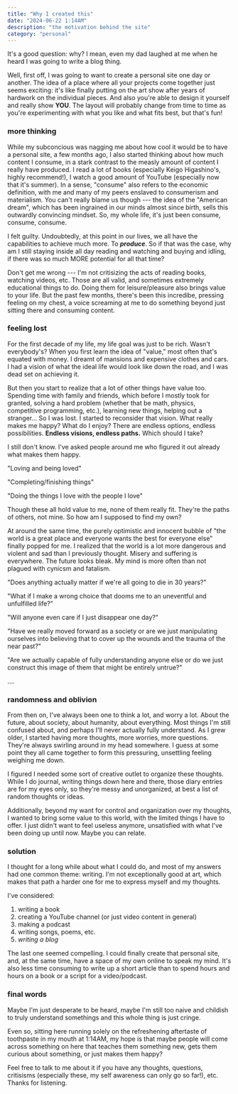 ```yaml
---
title: "Why I created this"
date: "2024-06-22 1:14AM"
description: "the motivation behind the site"
category: "personal"
---
```


It's a good question: why? I mean, even my dad laughed at me when he heard I was going to write a blog thing.

Well, first off, I was going to want to create a personal site one day or another. The idea of a place where all your projects come together just seems exciting: it's like finally putting on the art show after years of hardwork on the individual pieces. And also you're able to design it yourself and really show **YOU**. The layout will probably change from time to time as you're experimenting with what you like and what fits best, but that's fun!


### more thinking
While my subconcious was nagging me about how cool it would be to have a personal site, a few months ago, I also started thinking about how much content I consume, in a stark contrast to the measly amount of content I really have produced. I read a lot of books (especially Keigo Higashino's, highly recommend!), I watch a good amount of YouTube (especially now that it's summer). In a sense, "consume" also refers to the economic definition, with me and many of my peers enslaved to consumerism and materialism. You can't really blame us though --- the idea of the "American dream", which has been ingrained in our minds almost since birth, sells this outwardly convincing mindset. So, my whole life, it's just been consume, consume, consume.

I felt guilty. Undoubtedly, at this point in our lives, we all have the capabilities to achieve much more. To ***produce***. So if that was the case, why am I still staying inside all day reading and watching and buying and idling, if there was so much MORE potential for all that time?

Don't get me wrong --- I'm not critisizing the acts of reading books, watching videos, etc. Those are all valid, and sometimes extremely educational things to do. Doing them for leisure/pleasure also brings value to your life. But the past few months, there's been this incredibe, pressing feeling on my chest, a voice screaming at me to do something beyond just sitting there and consuming content.

### feeling lost
For the first decade of my life, my life goal was just to be rich. Wasn't everybody's? When you first learn the idea of "value," most often that's equated with money. I dreamt of mansions and expensive clothes and cars. I had a vision of what the ideal life would look like down the road, and I was dead set on achieving it.

But then you start to realize that a lot of other things have value too. Spending time with family and friends, which before I mostly took for granted, solving a hard problem (whether that be math, physics, competitive programming, etc.), learning new things, helping out a stranger... So I was lost. I started to reconsider that vision. What really makes me happy? What do I enjoy? There are endless options, endless possibilities. **Endless visions, endless paths.** Which should I take?

I still don't know. I've asked people around me who figured it out already what makes them happy. 

"Loving and being loved"

"Completing/finishing things"

"Doing the things I love with the people I love"

Though these all hold value to me, none of them really fit. They're the paths of others, not mine. So how am I supposed to find my own?

At around the same time, the purely optimistic and innocent bubble of "the world is a great place and everyone wants the best for everyone else" finally popped for me. I realized that the world is a lot more dangerous and violent and sad than I previously thought. Misery and suffering is everywhere. The future looks bleak. My mind is more often than not plagued with cynicsm and fatalism.

"Does anything actually matter if we're all going to die in 30 years?"

"What if I make a wrong choice that dooms me to an uneventful and unfulfilled life?"

"Will anyone even care if I just disappear one day?"

"Have we really moved forward as a society or are we just manipulating ourselves into believing that to cover up the wounds and the trauma of the near past?"

"Are we actually capable of fully understanding anyone else or do we just construct this image of them that might be entirely untrue?"

....

### randomness and oblivion
From then on, I've always been one to think a lot, and worry a lot. About the future, about society, about humanity, about everything. Most things I'm still confused about, and perhaps I'll never actually fully understand. As I grew older, I started having more thoughts, more worries, more questions. They're always swirling around in my head somewhere. I guess at some point they all came together to form this pressuring, unsettling feeling weighing me down.

I figured I needed some sort of creative outlet to organize these thoughts. While I do journal, writing things down here and there, those diary entries are for my eyes only, so they're messy and unorganized, at best a list of random thoughts or ideas.

Additionally, beyond my want for control and organization over my thoughts, I wanted to bring some value to this world, with the limited things I have to offer. I just didn't want to feel useless anymore, unsatisfied with what I've been doing up until now. Maybe you can relate.

### solution
I thought for a long while about what I could do, and most of my answers had one common theme: writing. I'm not exceptionally good at art, which makes that path a harder one for me to express myself and my thoughts.

I've considered:
1) writing a book
2) creating a YouTube channel (or just video content in general)
3) making a podcast
4) writing songs, poems, etc.
5) *writing a blog*

The last one seemed compelling. I could finally create that personal site, and, at the same time, have a space of my own online to speak my mind. It's also less time consuming to write up a short article than to spend hours and hours on a book or a script for a video/podcast.

### final words
Maybe I'm just desperate to be heard, maybe I'm still too naive and childish to truly understand somethings and this whole thing is just cringe.

Even so, sitting here running solely on the refreshening aftertaste of toothpaste in my mouth at 1:14AM, my hope is that maybe people will come across something on here that teaches them something new, gets them curious about something, or just makes them happy?

Feel free to talk to me about it if you have any thoughts, questions, critisisms (especially these, my self awareness can only go so far!), etc. Thanks for listening.
